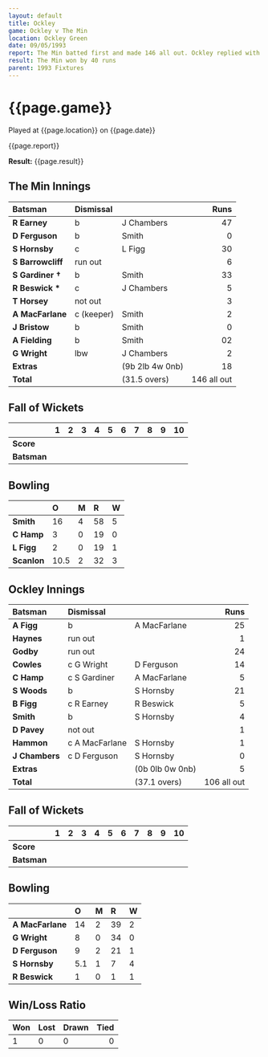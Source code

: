 ```yaml
---
layout: default
title: Ockley
game: Ockley v The Min
location: Ockley Green
date: 09/05/1993
report: The Min batted first and made 146 all out. Ockley replied with 106 all out
result: The Min won by 40 runs
parent: 1993 Fixtures
---
```


# {{page.game}}

Played at {{page.location}} on {{page.date}}

{{page.report}}

**Result:** {{page.result}}

## The Min Innings

| Batsman | Dismissal |  | Runs |
|:---|:---|---|---:|
| **R Earney** | b | J Chambers | 47 | 
| **D Ferguson** | b | Smith | 0 | 
| **S Hornsby** | c | L Figg | 30 | 
| **S Barrowcliff** | run out |  | 6 | 
| **S Gardiner &#8224;** | b | Smith | 33 | 
| **R Beswick &#42;** | c | J Chambers | 5 | 
| **T Horsey** | not out |  | 3 | 
| **A MacFarlane** | c (keeper) | Smith | 2 | 
| **J Bristow** | b | Smith | 0 | 
| **A Fielding** | b | Smith |02 | 
| **G Wright** | lbw | J Chambers | 2 | 
| **Extras** | | (9b 2lb 4w 0nb) | 18 | 
| **Total** | | (31.5 overs) | 146 all out | 

## Fall of Wickets

| | 1 | 2 | 3 | 4 | 5 | 6 | 7 | 8 | 9 | 10 |
|---|:---:|:---:|:---:|:---:|:---:|:---:|:---:|:---:|:---:|:---:|
| **Score** |  |  |  |  |  |  |  |  |  |  |
| **Batsman** |  |  |  |  |  |  |  |  |  |  |

## Bowling

| | O | M | R | W |
|---|:---|:---|:---|:---|
| **Smith** | 16 | 4 | 58 | 5 | 
| **C Hamp** | 3 | 0 | 19 | 0 | 
| **L Figg** | 2 | 0 | 19 | 1 | 
| **Scanlon** | 10.5 | 2 | 32 | 3 | 

## Ockley Innings

| Batsman | Dismissal |  | Runs |
|:---|:---|---|---:|
| **A Figg** | b | A MacFarlane | 25 | 
| **Haynes** | run out |  | 1 | 
| **Godby** | run out |  | 24 | 
| **Cowles** | c G Wright | D Ferguson | 14 | 
| **C Hamp** | c S Gardiner | A MacFarlane | 5 | 
| **S Woods** | b | S Hornsby | 21 |
| **B Figg** | c R Earney | R Beswick | 5 | 
| **Smith** | b | S Hornsby | 4 |
| **D Pavey** | not out |  | 1 | 
| **Hammon** | c A MacFarlane | S Hornsby | 1 | 
| **J Chambers** | c D Ferguson | S Hornsby | 0 |
| **Extras** | | (0b 0lb 0w 0nb) | 5 | 
| **Total** | | (37.1 overs) | 106 all out| 

## Fall of Wickets

| | 1 | 2 | 3 | 4 | 5 | 6 | 7 | 8 | 9 | 10 |
|---|:---:|:---:|:---:|:---:|:---:|:---:|:---:|:---:|:---:|:---:|
| **Score** |  |  |  |  |  |  |  |  |  |  |
| **Batsman** |  |  |  |  |  |  |  |  |  |  |

## Bowling

| | O | M | R | W |
|---|:---|:---|:---|:---|
| **A MacFarlane** | 14 | 2 | 39 | 2 | 
| **G Wright** | 8 | 0 | 34 | 0 | 
| **D Ferguson** | 9 | 2 | 21 | 1 | 
| **S Hornsby** | 5.1 | 1 | 7 | 4 | 
| **R Beswick** | 1 | 0 | 1 | 1 |

## Win/Loss Ratio

| Won | Lost | Drawn | Tied |
|:---|:---|:---|---:|
| 1 | 0 | 0 | 0 |